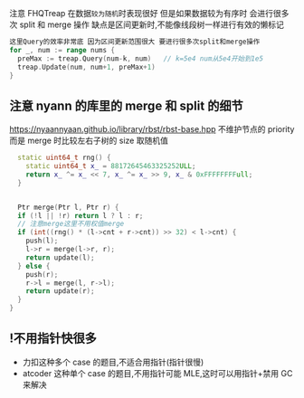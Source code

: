 注意 FHQTreap 在数据`较为随机`时表现很好
但是如果数据较为有序时 会进行很多次 split 和 merge 操作
缺点是区间更新时,不能像线段树一样进行有效的懒标记

```Go
这里Query的效率非常底 因为区间更新范围很大 要进行很多次split和merge操作
for _, num := range nums {
  preMax := treap.Query(num-k, num)   // k=5e4 num从5e4开始到1e5
  treap.Update(num, num+1, preMax+1)
}
```

## 注意 nyann 的库里的 merge 和 split 的细节

https://nyaannyaan.github.io/library/rbst/rbst-base.hpp
不维护节点的 priority 而是 merge 时比较左右子树的 size 取随机值

```C++
  static uint64_t rng() {
    static uint64_t x_ = 88172645463325252ULL;
    return x_ ^= x_ << 7, x_ ^= x_ >> 9, x_ & 0xFFFFFFFFull;
  }


  Ptr merge(Ptr l, Ptr r) {
  if (!l || !r) return l ? l : r;
  // 注意merge这里不用权值merge
  if (int((rng() * (l->cnt + r->cnt)) >> 32) < l->cnt) {
    push(l);
    l->r = merge(l->r, r);
    return update(l);
  } else {
    push(r);
    r->l = merge(l, r->l);
    return update(r);
  }
}
```

## !不用指针快很多

- 力扣这种多个 case 的题目,不适合用指针(指针很慢)
- atcoder 这种单个 case 的题目,不用指针可能 MLE,这时可以用指针+禁用 GC 来解决
